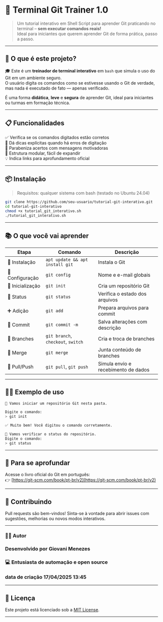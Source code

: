 # 🧠 Terminal Git Trainer 1.0 

> Um tutorial interativo em Shell Script para aprender Git praticando no terminal – **sem executar comandos reais!**  
> Ideal para iniciantes que querem aprender Git de forma prática, passo a passo.

---

## 🚀 O que é este projeto?

🎓 Este é um **treinador de terminal interativo** em `bash` que simula o uso do Git em um ambiente seguro.  
O usuário digita os comandos como se estivesse usando o Git de verdade, mas nada é executado de fato — apenas verificado.

É uma forma **didática**, **leve** e **segura** de aprender Git, ideal para iniciantes ou turmas em formação técnica.

---

## 📋 Funcionalidades

✅ Verifica se os comandos digitados estão corretos  
📘 Dá dicas explícitas quando há erros de digitação  
🎉 Parabeniza acertos com mensagens motivadoras  
🧩 Estrutura modular, fácil de expandir  
💡 Indica links para aprofundamento oficial

---

## 📦 Instalação

> Requisitos: qualquer sistema com bash (testado no Ubuntu 24.04)

```bash
git clone https://github.com/seu-usuario/tutorial-git-interativo.git
cd tutorial-git-interativo
chmod +x tutorial_git_interativo.sh
./tutorial_git_interativo.sh
```

---

## 📚 O que você vai aprender

| Etapa | Comando | Descrição |
|------|---------|-----------|
| 🔧 Instalação | `apt update && apt install git` | Instala o Git |
| 👤 Configuração | `git config` | Nome e e-mail globais |
| 📁 Inicialização | `git init` | Cria um repositório Git |
| 📄 Status | `git status` | Verifica o estado dos arquivos |
| ➕ Adição | `git add` | Prepara arquivos para commit |
| 📝 Commit | `git commit -m` | Salva alterações com descrição |
| 🌿 Branches | `git branch`, `checkout`, `switch` | Cria e troca de branches |
| 🔀 Merge | `git merge` | Junta conteúdo de branches |
| 🔄 Pull/Push | `git pull`, `git push` | Simula envio e recebimento de dados |

---

## 👨‍🏫 Exemplo de uso

```bash
📌 Vamos iniciar um repositório Git nesta pasta.

Digite o comando:
> git init

✅ Muito bem! Você digitou o comando corretamente.

📌 Vamos verificar o status do repositório.
Digite o comando:
> git status
```

---

## 📖 Para se aprofundar

Acesse o livro oficial do Git em português:  
👉 [https://git-scm.com/book/pt-br/v2](https://git-scm.com/book/pt-br/v2)

---

## 🤝 Contribuindo

Pull requests são bem-vindos! Sinta-se à vontade para abrir issues com sugestões, melhorias ou novos modos interativos.

---

### 🧑‍💻 Autor

### Desenvolvido por **Giovani Menezes**  
### 💻 Entusiasta de automação e open source
### data de criação 17/04/2025 13:45
---

## 📝 Licença

Este projeto está licenciado sob a [MIT License](LICENSE).

---
